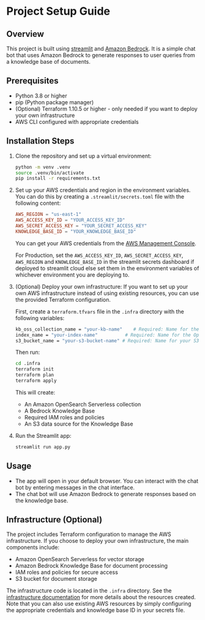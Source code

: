 # Project Setup Guide

## Overview
This project is built using [streamlit](https://streamlit.io/) and [Amazon Bedrock](https://aws.amazon.com/bedrock/). It is a simple chat bot that uses Amazon Bedrock to generate responses to user queries from a knowledge base of documents.

## Prerequisites
- Python 3.8 or higher
- pip (Python package manager)
- (Optional) Terraform 1.10.5 or higher - only needed if you want to deploy your own infrastructure
- AWS CLI configured with appropriate credentials

## Installation Steps

1. Clone the repository and set up a virtual environment:
   ```bash
   python -m venv .venv
   source .venv/bin/activate
   pip install -r requirements.txt
   ```

2. Set up your AWS credentials and region in the environment variables. You can do this by creating a `.streamlit/secrets.toml` file with the following content:
   ```toml
   AWS_REGION = "us-east-1"
   AWS_ACCESS_KEY_ID = "YOUR_ACCESS_KEY_ID"
   AWS_SECRET_ACCESS_KEY = "YOUR_SECRET_ACCESS_KEY"
   KNOWLEDGE_BASE_ID = "YOUR_KNOWLEDGE_BASE_ID"
   ```

   You can get your AWS credentials from the [AWS Management Console](https://us-east-1.console.aws.amazon.com/console/home?region=us-east-1#/settings/details).

   For Production, set the `AWS_ACCESS_KEY_ID`, `AWS_SECRET_ACCESS_KEY`, `AWS_REGION` and `KNOWLEDGE_BASE_ID` in the streamlit secrets dashboard if deployed to streamlit cloud else set them in the environment variables of whichever environment you are deploying to.

3. (Optional) Deploy your own infrastructure:
   If you want to set up your own AWS infrastructure instead of using existing resources, you can use the provided Terraform configuration.

   First, create a `terraform.tfvars` file in the `.infra` directory with the following variables:
   ```bash
   kb_oss_collection_name = "your-kb-name"    # Required: Name for the knowledge base
   index_name = "your-index-name"          # Required: Name for the OpenSearch index
   s3_bucket_name = "your-s3-bucket-name" # Required: Name for your S3 bucket with the documents for the Knowledge Base
   ```

   Then run:
   ```bash
   cd .infra
   terraform init
   terraform plan
   terraform apply
   ```

   This will create:
   - An Amazon OpenSearch Serverless collection
   - A Bedrock Knowledge Base
   - Required IAM roles and policies
   - An S3 data source for the Knowledge Base

4. Run the Streamlit app:
   ```bash
   streamlit run app.py
   ```

## Usage
- The app will open in your default browser. You can interact with the chat bot by entering messages in the chat interface.
- The chat bot will use Amazon Bedrock to generate responses based on the knowledge base.

## Infrastructure (Optional)
The project includes Terraform configuration to manage the AWS infrastructure. If you choose to deploy your own infrastructure, the main components include:
- Amazon OpenSearch Serverless for vector storage
- Amazon Bedrock Knowledge Base for document processing
- IAM roles and policies for secure access
- S3 bucket for document storage

The infrastructure code is located in the `.infra` directory. See the [infrastructure documentation](.infra/README.md) for more details about the resources created. Note that you can also use existing AWS resources by simply configuring the appropriate credentials and knowledge base ID in your secrets file.
